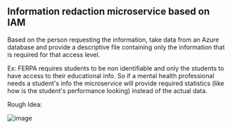 ## Information redaction microservice based on IAM

Based on the person requesting the information, take data from an Azure database and provide a descriptive file containing only the information that is required for that access level.

Ex: FERPA requires students to be non identifiable and only the students to have access to their educational info. So if a mental health professional needs a student's info the microservice will provide required statistics (like how is the student's performance looking) instead of the actual data.

Rough Idea:

![image](https://user-images.githubusercontent.com/110474064/213881408-bb4e42fb-3327-4bfd-9488-6fee3da1d48f.png)
